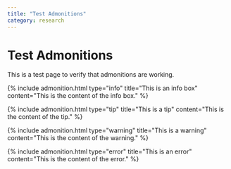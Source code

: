```yaml
---
title: "Test Admonitions"
category: research
---
```


# Test Admonitions

This is a test page to verify that admonitions are working.

{% include admonition.html type="info" title="This is an info box" content="This is the content of the info box." %}

{% include admonition.html type="tip" title="This is a tip" content="This is the content of the tip." %}

{% include admonition.html type="warning" title="This is a warning" content="This is the content of the warning." %}

{% include admonition.html type="error" title="This is an error" content="This is the content of the error." %} 